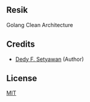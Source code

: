 ## Resik

Golang Clean Architecture

## Credits

- [Dedy F. Setyawan](https://github.com/dedyf5) (Author)

## License

[MIT](https://github.com/dedyf5/resik/blob/master/LICENSE)
